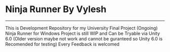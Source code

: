 # **Ninja Runner By Vylesh**
----------------------------------------
This is Development Repository for my University Final Project (Ongoing) Ninja Runner for Windows
Project is still WIP and Can be Tryable via Unity 6.0 (Older version maybe not work and cannot be guranteed so Unity 6.0 is Recomended for testing)
Every Feedback is welcomed
